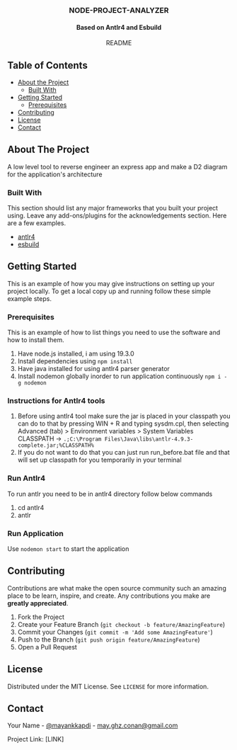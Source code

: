 <!--
repo name: node-project-analyzer
description: A to reverse engineer an express app and make a D2 diagram for the application's architecture
github name: rulerzz
link: https://github.com/rulerzz/node-project-analyzer
logo path: antlr4/images/antlr-logo.png
screenshot: antlr4/images/ss.png
twitter: mayankkapdi
email: may.ghz.conan@gmail.com
-->

<!-- PROJECT LOGO -->
<br />
<p align="center">
    <h3 align="center">NODE-PROJECT-ANALYZER</h3>
    <h4 align="center">Based on Antlr4 and Esbuild</h4>
    <p align="center">
        README
        <br />
    </p>

</p>

<!-- TABLE OF CONTENTS -->

## Table of Contents

- [About the Project](#about-the-project)
  - [Built With](#built-with)
- [Getting Started](#getting-started)
  - [Prerequisites](#prerequisites)
- [Contributing](#contributing)
- [License](#license)
- [Contact](#contact)

<!-- ABOUT THE PROJECT -->

## About The Project
A low level tool to reverse engineer an express app and make a D2 diagram for the application's architecture

### Built With

This section should list any major frameworks that you built your project using. Leave any add-ons/plugins for the acknowledgements section. Here are a few examples.

- [antlr4](https://www.antlr.org/)
- [esbuild](https://esbuild.github.io/)

<!-- GETTING STARTED -->

## Getting Started

This is an example of how you may give instructions on setting up your project locally.
To get a local copy up and running follow these simple example steps.

### Prerequisites

This is an example of how to list things you need to use the software and how to install them.

1. Have node.js installed, i am using 19.3.0
2. Install dependencies using `npm install`
3. Have java installed for using antlr4 parser generator
4. Install nodemon globally inorder to run application continuously `npm i -g nodemon`

### Instructions for Antlr4 tools

1. Before using antlr4 tool make sure the jar is placed in your classpath
   you can do to that by pressing WIN + R and typing sysdm.cpl, then selecting Advanced (tab) > Environment variables > System Variables
   CLASSPATH -> `.;C:\Program Files\Java\libs\antlr-4.9.3-complete.jar;%CLASSPATH%`
2. If you do not want to do that you can just run run_before.bat file and that will set up classpath for you temporarily in your terminal

### Run Antlr4

To run antlr you need to be in antlr4 directory follow below commands

1. cd antlr4
2. antlr

### Run Application

Use `nodemon start` to start the application

<!-- CONTRIBUTING -->

## Contributing

Contributions are what make the open source community such an amazing place to be learn, inspire, and create. Any contributions you make are **greatly appreciated**.

1. Fork the Project
2. Create your Feature Branch (`git checkout -b feature/AmazingFeature`)
3. Commit your Changes (`git commit -m 'Add some AmazingFeature'`)
4. Push to the Branch (`git push origin feature/AmazingFeature`)
5. Open a Pull Request

<!-- LICENSE -->

## License

Distributed under the MIT License. See `LICENSE` for more information.

<!-- CONTACT -->

## Contact

Your Name - [@mayankkapdi](https://twitter.com/mayankkapdi) - may.ghz.conan@gmail.com

Project Link: [LINK]
